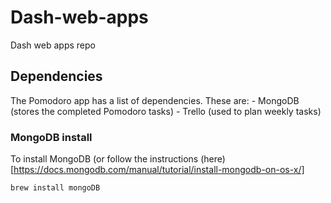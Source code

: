 # Dash-web-apps
Dash web apps repo


## Dependencies
The Pomodoro app has a list of dependencies. These are:
    - MongoDB (stores the completed Pomodoro tasks)
    - Trello (used to plan weekly tasks)

### MongoDB install
To install MongoDB (or follow the instructions (here)[https://docs.mongodb.com/manual/tutorial/install-mongodb-on-os-x/]
```{bash}
brew install mongoDB
```